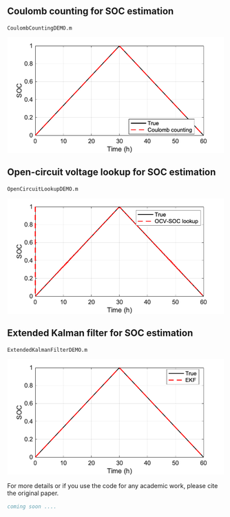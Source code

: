 
## Coulomb counting for SOC estimation 
```
CoulombCountingDEMO.m
```
![CC demo](../Figures/coulomb_demo.png)

## Open-circuit voltage lookup for SOC estimation 
```
OpenCircuitLookupDEMO.m
```
![OCV demo](../Figures/ocv_lookup_demo.png)

## Extended Kalman filter for SOC estimation
```
ExtendedKalmanFilterDEMO.m
```
![EKF demo](../Figures/ekf_demo.png)

For more details or if you use the code for any academic work, please cite the original paper.
```bibtex
coming soon ....
```
